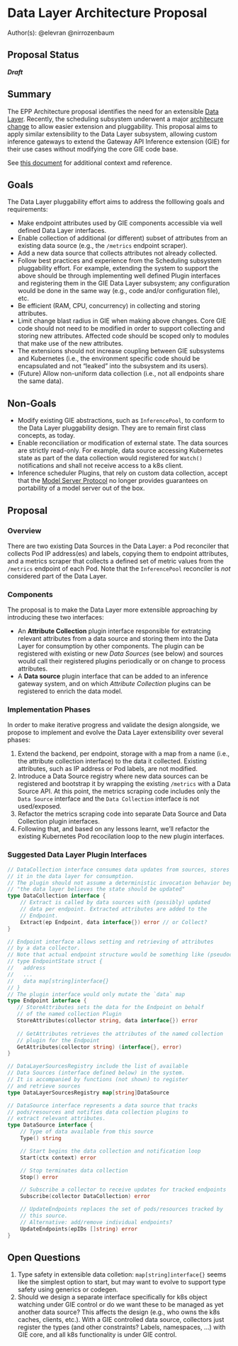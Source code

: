 # Data Layer Architecture Proposal

Author(s): @elevran @nirrozenbaum

## Proposal Status

***Draft***

## Summary

The EPP Architecture proposal identifies the need for an extensible
 [Data Layer](../0683-epp-architecture-proposal/README.md#data-layer).
 Recently, the scheduling subsystem underwent a major [architecure change](../0845-scheduler-architecture-proposal/README.md)
 to allow easier extension and pluggability. This proposal aims to apply
 similar extensibility to the Data Layer subsystem, allowing custom inference
 gateways to extend the Gateway API Inference extension (GIE) for their use
 cases without modifying the core GIE code base.

See [this document](https://docs.google.com/document/d/1eCCuyB_VW08ik_jqPC1__z6FzeWO_VOlPDUpN85g9Ww/edit?usp=sharing) for additional context amd reference.

## Goals

The Data Layer pluggability effort aims to address the folllowing goals and
 requirements:

- Make endpoint attributes used by GIE components accessible via well defined
  Data Layer interfaces.
- Enable collection of additional (or different) subset of attributes from an
  existing data source (e.g., the `/metrics` endpoint scraper).
- Add a new data source that collects attributes not already collected.
- Follow best practices and experience from the Scheduling subsystem
  pluggability effort. For example, extending the system to support the above
  should be through implementing well defined Plugin interfaces and registering
  them in the GIE Data Layer subsystem; any configuration would be done in the
  same way (e.g., code and/or configuration file), etc.
- Be efficient (RAM, CPU, concurrency) in collecting and storing attributes.
- Limit change blast radius in GIE when making above changes. Core GIE code
  should not need to be modified in order to support collecting and storing new
  attributes. Affected code should be scoped only to modules that make use of
  the new attributes.
- The extensions should not increase coupling between GIE subsystems and
  Kubernetes (i.e., the environment specific code should be encapsulated and
  not “leaked” into the subsystem and its users).
- (Future) Allow non-uniform data collection (i.e., not all endpoints share the
  same data).

## Non-Goals

- Modify existing GIE abstractions, such as `InferencePool`, to conform to the
  Data Layer pluggability design. They are to remain first class concepts, as
  today.
- Enable reconciliation or modification of external state. The data sources are
  strictly read-only. For example, data source accessing Kubernetes state as part of
  the data collection would registered for `Watch()` notifications and shall not
  receive access to a k8s client.
- Inference scheduler Plugins, that rely on custom data collection, accept that
  the [Model Server Protocol](../003-model-server-protocol/README.md) no longer
  provides guarantees on portability of a model server out of the box.

## Proposal

### Overview

There are two existing Data Sources in the Data Layer: a Pod reconciler that
 collects Pod IP address(es) and labels, copying them to endpoint attributes,
 and a metrics scraper that collects a defined set of metric values from the
 `/metrics` endpoint of each Pod. Note that the `InferencePool` reconciler is
 *not* considered part of the Data Layer.

### Components

The proposal is to make the Data Layer more extensible approaching by introducing
 these two interfaces:

- An **Attribute Collection** plugin interface responsible for extratcing relevant
  attributes from a data source and storing them into the Data Layer for consumption
  by other components. The plugin can be registered with existing or new
  *Data Sources* (see below) and sources would call their registered plugins
  periodically or on change to process attributes.
- A **Data source** plugin interface that can be added to an inference gateway
  system, and on which *Attribute Collection* plugins can be registered to enrich
  the data model.

### Implementation Phases

In order to make iterative progress and validate the design alongside, we
 propose to implement and evolve the Data Layer extensibility over several
 phases:

1. Extend the backend, per endpoint, storage with a map from a name (i.e., the
  attribute collection interface) to the data it collected. Existing attributes,
  such as IP address or Pod labels, are not modified.
1. Introduce a Data Source registry where new data sources can be registered and
  bootstrap it by wrapping the existing `/metrics` with a Data Source API. At this
  point, the metrics scraping code includes only the `Data Source` interface and the
  `Data Collection` interface is not used/exposed.
1. Refactor the metrics scraping code into separate Data Source and Data Collection
  plugin interfaces.
1. Following that, and based on any lessons learnt, we’ll refactor the existing
  Kubernetes Pod recocilation loop to the new plugin interfaces.

### Suggested Data Layer Plugin Interfaces

```go
// DataCollection interface consumes data updates from sources, stores
// it in the data layer for consumption.
// The plugin should not assume a deterministic invocation behavior beyond
// "the data layer believes the state should be updated"
type DataCollection interface {
    // Extract is called by data sources with (possibly) updated
    // data per endpoint. Extracted attributes are added to the 
    // Endpoint.
    Extract(ep Endpoint, data interface{}) error // or Collect?
}

// Endpoint interface allows setting and retrieving of attributes
// by a data collector.
// Note that actual endpoint structure would be something like (pseudocode)
// type EndpointState struct {
//   address
//   ...
//   data map[string]interface{}
// }
// The plugin interface would only mutate the `data` map
type Endpoint interface {
   // StoreAttributes sets the data for the Endpoint on behalf
   // of the named collection Plugin
   StoreAttributes(collector string, data interface{}) error
   
   // GetAttributes retrieves the attributes of the named collection
   // plugin for the Endpoint
   GetAttributes(collector string) (interface{}, error)
}

// DataLayerSourcesRegistry include the list of available 
// Data Sources (interface defined below) in the system.
// It is accompanied by functions (not shown) to register
// and retrieve sources
type DataLayerSourcesRegistry map[string]DataSource 

// DataSource interface represents a data source that tracks
// pods/resources and notifies data collection plugins to
// extract relevant attributes.
type DataSource interface {
    // Type of data available from this source
    Type() string

    // Start begins the data collection and notification loop
    Start(ctx context) error

    // Stop terminates data collection
    Stop() error

    // Subscribe a collector to receive updates for tracked endpoints
    Subscribe(collector DataCollection) error

    // UpdateEndpoints replaces the set of pods/resources tracked by
    // this source.
    // Alternative: add/remove individual endpoints?
    UpdateEndpoints(epIDs []string) error 
}
```

## Open Questions

1. Type safety in extensible data colletion: `map[string]interface{}` seems
  like the simplest option to start, but may want to evolve to support
  type safety using generics or codegen.
1. Should we design a separate interface specifically for k8s object watching
  under GIE control or do we want these to be managed as yet another data source?
  This affects the design (e.g., who owns the k8s caches, clients, etc.).
  With a GIE controlled data source, collectors just register the types (and
  other constraints? Labels, namespaces, …) with GIE core, and all k8s
  functionality is under GIE control.
